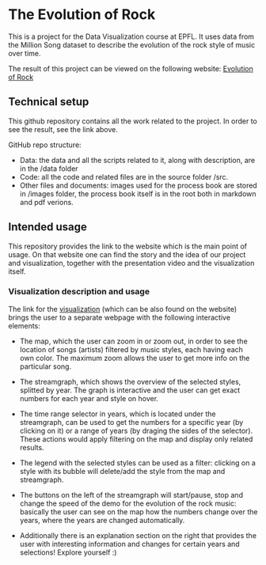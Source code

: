 # The Evolution of Rock

This is a project for the Data Visualization course at EPFL. It uses data from the Million Song dataset to describe the evolution of the rock style of music over time.

The result of this project can be viewed on the following website:
[Evolution of Rock](https://gandalfatepfl.github.io/DataViz)

## Technical setup

This github repository contains all the work related to the project. In order to see the result, see the link above.

GitHub repo structure:

  - Data: the data and all the scripts related to it, along with description, are in the /data folder
  - Code: all the code and related files are in the source folder /src.
  - Other files and documents: images used for the process book are stored in /images folder, the process book itself is in the root both in markdown and pdf verions.

## Intended usage

This repository provides the link to the website which is the main point of usage. On that website one can find the story and the idea of our project and visualization, together with the presentation video and the visualization itself.

### Visualization description and usage
  
The link for the [visualization](https://gandalfatepfl.github.io/DataViz/src/map.html) (which can be also found on the website) brings the user to a separate webpage with the following interactive elements:

  * The map, which the user can zoom in or zoom out, in order to see the location of songs (artists) filtered by music styles, each having each own color. The maximum zoom allows the user to get more info on the particular song.

  * The streamgraph, which shows the overview of the selected styles, splitted by year. The graph is interactive and the user can get exact numbers for each year and style on hover.

  * The time range selector in years, which is located under the streamgraph, can be used to get the numbers for a specific year (by clicking on it) or a range of years (by draging the sides of the selector). These actions would apply filtering on the map and display only related results.

  * The legend with the selected styles can be used as a filter: clicking on a style with its bubble will delete/add the style from the map and streamgraph.

  * The buttons on the left of the streamgraph will start/pause, stop and change the speed of the demo for the evolution of the rock music: basically the user can see on the map how the numbers change over the years, where the years are changed automatically.

  * Additionally there is an explanation section on the right that provides the user with interesting information and changes for certain years and selections! Explore yourself :)





